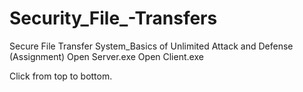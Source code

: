 # Security_File_-Transfers

Secure File Transfer System_Basics of Unlimited Attack and Defense (Assignment)
Open Server.exe
Open Client.exe

Click from top to bottom.
